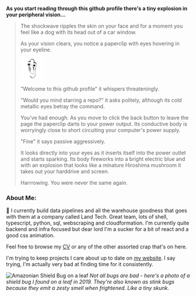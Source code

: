 **As you start reading through this github profile there's a tiny explosion in your peripheral vision...**

> The shockwave ripples the skin on your face and for a moment you feel like a dog with its head out of a car window.
>
> As your vision clears, you notice a paperclip with eyes hovering in your eyeline. 
>
> ![clippy](clippy.png)
>
> "Welcome to this github profile" it whispers threateningly.
> 
> "Would you mind starring a repo?" it asks politely, although its cold metallic eyes betray the command.
> 
> You've had enough. As you move to click the back button to leave the page the paperclip darts to your power output. Its conductive body is worryingly close to short circuiting your computer's power supply.
> 
> "Fine" it says passive aggressively.
> 
>It looks directly into your eyes as it inserts itself into the power outlet and starts sparking. Its body fireworks into a bright electric blue and with an explosion that looks like a minature Hiroshima mushroom it takes out your harddrive and screen.
>
>Harrrowing. You were never the same again. 


### About Me:
👋 I currently build data pipelines and all the warehouse goodness that goes with them at a company called Land Tech. Great team, lots of shell, typescript, python, sql, webscraping and cloudformation.
I'm currently quite backend and infra focused but dear lord I'm a sucker for a bit of react and a good css animation.


Feel free to browse my [CV](https://github.com/whatsrupp/CV) or any of the other assorted crap that's on here. 

I'm trying to keep projects I care about up to date on [my website](https://www.nickrupp.co.uk/). I say trying, I'm actually very bad at finding time for it consistently.

![Amazonian Shield Bug on a leaf](bug.jpg)
_Not all bugs are bad - here's a photo of a shield bug I found on a leaf in 2019. They're also known as stink bugs because they emit a zesty smell when frightened. Like a tiny skunk._
